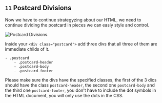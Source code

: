 ## `11` Postcard Divisions

Now we have to continue strategyzing about our HTML, we need to continue dividing the postcard in pieces we can easly style and control.

![Postcard Divisions](https://github.com/breatheco-de/exercise-postcard/blob/learnpack/.learn/assets/11-postcard-divisions.gif?raw=true)

Inside your `<div class="postcard">` add three divs that all three of them are immediate childs of it.

```
- .postcard
    - .postcard-header
    - .postcard-body
    - .postcard-footer
```

Please make sure the divs have the specified classes, the first of the 3 dics should have the class `postcard-header`, the second one `postcard-body` and the third one `postcard-footer`, you don't have to include the dot symbols in the HTML document, you will only use the dots in the CSS.